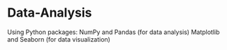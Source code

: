 # Data-Analysis
Using Python packages: 
NumPy and Pandas (for data analysis)
Matplotlib and Seaborn (for data visualization)
